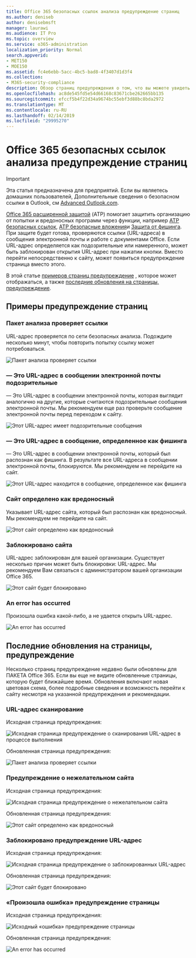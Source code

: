 ```yaml
---
title: Office 365 безопасных ссылок анализа предупреждение страниц
ms.author: deniseb
author: denisebmsft
manager: laurawi
ms.audience: IT Pro
ms.topic: overview
ms.service: o365-administration
localization_priority: Normal
search.appverid:
- MET150
- MOE150
ms.assetid: fc4e6ebb-5acc-4bc5-bad8-4f3407d1d3f4
ms.collection:
- M365-security-compliance
description: Обзор страниц предупреждения о том, что вы можете увидеть при защиту от угроз для Office 365 расширенного находится на работе.
ms.openlocfilehash: ac8de545fd5e54d66168c83671cbe262665bb135
ms.sourcegitcommit: efccf5b4f22d34a9674bc55ebf3d88bc8bda2972
ms.translationtype: MT
ms.contentlocale: ru-RU
ms.lasthandoff: 02/14/2019
ms.locfileid: "29995270"
---
```

# <a name="office-365-atp-safe-links-warning-pages"></a>Office 365 безопасных ссылок анализа предупреждение страниц

> [!IMPORTANT]
> Эта статья предназначена для предприятий. Если вы являетесь домашних пользователей, Дополнительные сведения о безопасном ссылки в Outlook, см [Advanced Outlook.com](https://support.office.com/article/advanced-outlook-com-security-for-office-365-subscribers-882d2243-eab9-4545-a58a-b36fee4a46e2).

[Office 365 расширенной защитой](office-365-atp.md) (ATP) помогает защитить организацию от попытки и вредоносных программ через функции, например [ATP безопасных ссылок](atp-safe-links.md), [ATP безопасные вложения](atp-safe-attachments.md)и [Защита от фишинга](anti-phishing-protection.md). При защите будет готова, проверяются ссылки (URL-адреса) в сообщения электронной почты и работе с документами Office. Если URL-адрес определяется как подозрительные или намеренного, может быть заблокирован открытия URL-адрес при нажатии кнопки. Вместо перейти непосредственно к сайту, может появиться предупреждение страница вместо этого. 
  
В этой статье [примеров страниц предупреждение](atp-safe-links-warning-pages.md#examples) , которое может отображаться, а также [последние обновления на страницы, предупреждение](atp-safe-links-warning-pages.md#updates).
  
## <a name="examples-of-warning-pages"></a>Примеры предупреждение страниц

### <a name="atp-is-scanning-the-link"></a>Пакет анализа проверяет ссылки

URL-адрес проверяется по сети безопасных анализа. Подождите несколько минут, чтобы повторить попытку ссылку может потребоваться.

![Пакет анализа проверяет ссылки](media/ee8dd5ed-6b91-4248-b054-12b719e8d0ed.png)

### <a name="a-url-is-in-a-suspicious-email-message"></a>— Это URL-адрес в сообщении электронной почты подозрительные

— Это URL-адрес в сообщении электронной почты, которая выглядит аналогично на другие, которые считаются подозрительные сообщения электронной почты. Мы рекомендуем еще раз проверьте сообщение электронной почты перед переходом к сайту.

![Этот URL-адрес имеет подозрительные сообщения](media/33f57923-23e3-4b0f-838b-6ad589ba897b.png)

### <a name="a-url-is-in-a-message-identified-as-a-phishing-attempt"></a>— Это URL-адрес в сообщение, определенное как фишинга

— Это URL-адрес в сообщении электронной почты, который был распознан как фишинга. В результате все URL-адреса в сообщении электронной почты, блокируются. Мы рекомендуем не перейдите на сайт.

![Этот URL-адрес находится в сообщение, определенное как фишинга](media/6e544a28-0604-4821-aba6-d5a57bb917e5.png)

### <a name="a-site-has-been-identified-as-malicious"></a>Сайт определено как вредоносный

Указывает URL-адрес сайта, который был распознан как вредоносный.  <br/> Мы рекомендуем не перейдите на сайт.

![Этот сайт определено как вредоносный](media/058883c8-23f0-4672-9c1c-66b084796177.png)

### <a name="a-site-is-blocked"></a>Заблокировано сайта

URL-адрес заблокирован для вашей организации. Существует несколько причин может быть блокировки: URL-адрес. Мы рекомендуем Вам связаться с администратором вашей организации Office 365.

![Этот сайт будет блокировано](media/6b4bda2d-a1e6-419e-8b10-588e83c3af3f.png)

### <a name="an-error-has-occurred"></a>An error has occurred

Произошла ошибка какой-либо, а не удается открыть URL-адрес.

![An error has occurred](media/2f7465a4-1cf4-4c1c-b7d4-3c07e4b795b4.png)

## <a name="recent-updates-to-warning-pages"></a>Последние обновления на страницы, предупреждение

Несколько страниц предупреждение недавно были обновлены для ПАКЕТА Office 365. Если вы еще не видите обновленные страницы, которую будет ближайшее время. Обновления включают новая цветовая схема, более подробные сведения и возможность перейти к сайту несмотря на указанной предупреждения и рекомендации.

### <a name="url-scan-in-progress"></a>URL-адрес сканирование

Исходная страница предупреждения:

![Исходная страница предупреждение о сканирования URL-адрес в процессе выполнения](media/04368763-763f-43d6-94a4-a48291d36893.png)

Обновленная страница предупреждения:

![Пакет анализа проверяет ссылки](media/ee8dd5ed-6b91-4248-b054-12b719e8d0ed.png)

### <a name="malicious-site-warning"></a>Предупреждение о нежелательном сайта

Исходная страница предупреждения:

![Исходная страница предупреждение о нежелательном сайта](media/b9efda09-6dd8-46ef-82cb-56e4d538b8f5.png)

Обновленная страница предупреждения:

![Этот сайт определено как вредоносный](media/058883c8-23f0-4672-9c1c-66b084796177.png)

### <a name="blocked-url-warning"></a>Заблокировано предупреждение URL-адрес

Исходная страница предупреждения:

![Исходная страница предупреждение о заблокированных URL-адрес](media/3d6ba028-30bf-45fc-958e-d3aad3defc83.png)

Обновленная страница предупреждения:

![Этот сайт будет блокировано](media/6b4bda2d-a1e6-419e-8b10-588e83c3af3f.png)

### <a name="error-occurred-warning-page"></a>«Произошла ошибка» предупреждение страницы

Исходная страница предупреждения:

![Исходный «ошибка» предупреждение страницы](media/9aaa4383-2f23-48be-bdaa-8efbcb2acc70.png)

Обновленная страница предупреждения:

![An error has occurred](media/2f7465a4-1cf4-4c1c-b7d4-3c07e4b795b4.png)
   
